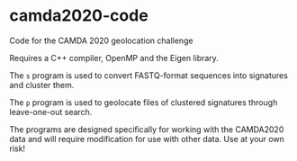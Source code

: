 # camda2020-code
Code for the CAMDA 2020 geolocation challenge

Requires a C++ compiler, OpenMP and the Eigen library.

The `s` program is used to convert FASTQ-format sequences into signatures and cluster them.

The `p` program is used to geolocate files of clustered signatures through leave-one-out search.

The programs are designed specifically for working with the CAMDA2020 data and will require modification for use with other data. Use at your own risk!
